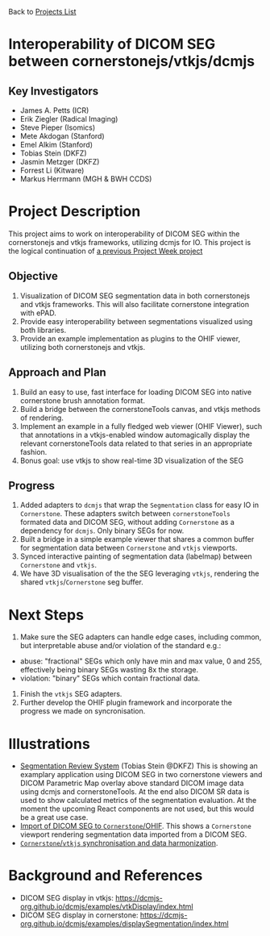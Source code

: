 Back to [Projects List](../../README.md#ProjectsList)

# Interoperability of DICOM SEG between cornerstonejs/vtkjs/dcmjs

## Key Investigators

- James A. Petts (ICR)
- Erik Ziegler (Radical Imaging)
- Steve Pieper (Isomics)
- Mete Akdogan (Stanford)
- Emel Alkim (Stanford)
- Tobias Stein (DKFZ)
- Jasmin Metzger (DKFZ)
- Forrest Li (Kitware)
- Markus Herrmann (MGH & BWH CCDS)

# Project Description

This project aims to work on interoperability of DICOM SEG within the cornerstonejs and vtkjs frameworks,
utilizing dcmjs for IO. This project is the logical continuation of [a previous Project Week project](https://projectweek.na-mic.org/PW27_2018_Boston/Projects/dcmjs-cornerstone/)

## Objective

<!-- Describe here WHAT you would like to achieve (what you will have as end result). -->

1. Visualization of DICOM SEG segmentation data in both cornerstonejs and vtkjs frameworks. This will also facilitate cornerstone integration with ePAD.
2. Provide easy interoperability between segmentations visualized using both libraries.
3. Provide an example implementation as plugins to the OHIF viewer, utilizing both cornerstonejs and vtkjs.

## Approach and Plan

<!-- Describe here HOW you would like to achieve the objectives stated above. -->

1. Build an easy to use, fast interface for loading DICOM SEG into native cornerstone brush annotation format.
2. Build a bridge between the cornerstoneTools canvas, and vtkjs methods of rendering.
3. Implement an example in a fully fledged web viewer (OHIF Viewer), such that annotations in a vtkjs-enabled window automagically display the relevant cornerstoneTools data related to that series in an appropriate fashion.
4. Bonus goal: use vtkjs to show real-time 3D visualization of the SEG

## Progress

<!-- Update this section as you make progress, describing of what you have ACTUALLY DONE. If there are specific steps that you could not complete then you can describe them here, too. -->

1. Added adapters to `dcmjs` that wrap the `Segmentation` class for easy IO in `Cornerstone`. These adapters switch between `cornerstoneTools` formated data and DICOM SEG, without adding `Cornerstone` as a dependency for `dcmjs`. Only binary SEGs for now.
2. Built a bridge in a simple example viewer that shares a common buffer for segmentation data between `Cornerstone` and `vtkjs` viewports.
3. Synced interactive painting of segmentation data (labelmap) between `Cornerstone` and `vtkjs`.
4. We have 3D visualisation of the the SEG leveraging `vtkjs`, rendering the shared `vtkjs`/`Cornerstone` seg buffer.

# Next Steps
1. Make sure the SEG adapters can handle edge cases, including common, but interpretable abuse and/or violation of the standard e.g.:
- abuse: "fractional" SEGs which only have min and max value, 0 and 255, effectively being binary SEGs wasting 8x the storage.
- violation: "binary" SEGs which contain fractional data.
1. Finish the `vtkjs` SEG adapters.
3. Further develop the OHIF plugin framework and incorporate the progress we made on syncronisation.

# Illustrations

<!-- Add pictures and links to videos that demonstrate what has been accomplished.
![Description of picture](Example2.jpg)
![Some more images](Example2.jpg)
-->
* [Segmentation Review System](https://drive.google.com/file/d/1NXiu18mCFXrIaEgQ1WdzBbmq9igIyZNN/view?usp=sharing) (Tobias Stein @DKFZ)
This is showing an examplary application using DICOM SEG in two cornerstone viewers and DICOM Parametric Map overlay above standard DICOM image data using dcmjs and cornerstoneTools. At the end also DICOM SR data is used to show calculated metrics of the segmentation evaluation.
At the moment the upcoming React components are not used, but this would be a great use case.
* [Import of DICOM SEG to `Cornerstone`/OHIF](https://gfycat.com/FakeEasyHuemul).
This shows a `Cornerstone` viewport rendering segmentation data imported from a DICOM SEG.
* [`Cornerstone`/`vtkjs` synchronisation and data harmonization](https://gfycat.com/HalfBowedFrenchbulldog).

# Background and References

<!-- If you developed any software, include link to the source code repository. If possible, also add links to sample data, and to any relevant publications. -->
* DICOM SEG display in vtkjs: https://dcmjs-org.github.io/dcmjs/examples/vtkDisplay/index.html
* DICOM SEG display in cornerstone: https://dcmjs-org.github.io/dcmjs/examples/displaySegmentation/index.html
